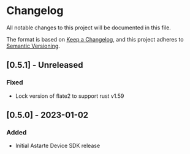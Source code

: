 # Changelog
All notable changes to this project will be documented in this file.

The format is based on [Keep a Changelog](https://keepachangelog.com/en/1.0.0/),
and this project adheres to [Semantic Versioning](https://semver.org/spec/v2.0.0.html).

## [0.5.1] - Unreleased
### Fixed
- Lock version of flate2 to support rust v1.59

## [0.5.0] - 2023-01-02
### Added
- Initial Astarte Device SDK release
